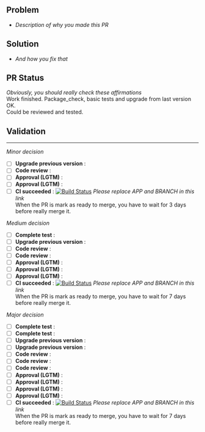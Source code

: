 ## Problem
- *Description of why you made this PR*

## Solution
- *And how you fix that*

## PR Status
*Obviously, you should really check these affirmations*  
Work finished. Package_check, basic tests and upgrade from last version OK.  
Could be reviewed and tested.

## Validation
---
*Minor decision*
- [ ] **Upgrade previous version** : 
- [ ] **Code review** : 
- [ ] **Approval (LGTM)** : 
- [ ] **Approval (LGTM)** : 
- [ ] **CI succeeded** : [![Build Status](https://ci-apps-dev.yunohost.org/jenkins/job/APP_ynh%20BRANCH%20(Official)/badge/icon)](https://ci-apps-dev.yunohost.org/jenkins/job/APP_ynh%20BRANCH%20(Official)/) *Please replace APP and BRANCH in this link*  
When the PR is mark as ready to merge, you have to wait for 3 days before really merge it.

*Medium decision*
- [ ] **Complete test** : 
- [ ] **Upgrade previous version** : 
- [ ] **Code review** : 
- [ ] **Code review** : 
- [ ] **Approval (LGTM)** : 
- [ ] **Approval (LGTM)** : 
- [ ] **Approval (LGTM)** : 
- [ ] **CI succeeded** : [![Build Status](https://ci-apps-dev.yunohost.org/jenkins/job/APP_ynh%20BRANCH%20(Official)/badge/icon)](https://ci-apps-dev.yunohost.org/jenkins/job/APP_ynh%20BRANCH%20(Official)/) *Please replace APP and BRANCH in this link*  
When the PR is mark as ready to merge, you have to wait for 7 days before really merge it.

*Major decision*
- [ ] **Complete test** : 
- [ ] **Complete test** : 
- [ ] **Upgrade previous version** : 
- [ ] **Upgrade previous version** : 
- [ ] **Code review** : 
- [ ] **Code review** : 
- [ ] **Code review** : 
- [ ] **Approval (LGTM)** : 
- [ ] **Approval (LGTM)** : 
- [ ] **Approval (LGTM)** : 
- [ ] **Approval (LGTM)** : 
- [ ] **CI succeeded** : [![Build Status](https://ci-apps-dev.yunohost.org/jenkins/job/APP_ynh%20BRANCH%20(Official)/badge/icon)](https://ci-apps-dev.yunohost.org/jenkins/job/APP_ynh%20BRANCH%20(Official)/) *Please replace APP and BRANCH in this link*  
When the PR is mark as ready to merge, you have to wait for 7 days before really merge it.
